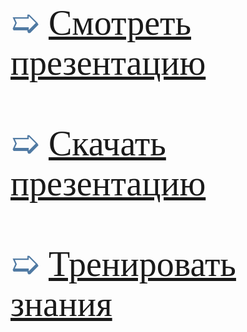 <html>
<head>
<link href='https://fonts.googleapis.com/css?family=Comfortaa' rel='stylesheet'>
<link href='https://fonts.googleapis.com/css?family=Montserrat' rel='stylesheet'>
<link href='https://fonts.googleapis.com/css?family=Cormorant' rel='stylesheet'>
<link href='https://fonts.googleapis.com/css?family=Nunito' rel='stylesheet'>

</head>



<span style="font-family: 'Montserrat'; font-size: 4em; color: #507AA3;">
➯ <a href="./README-Allergy-1.md">Cмотреть презентацию</a> <br/>
 <br/>
➯ <a href="./README-Allergy-2.md">Скачать презентацию</a><br/>
 <br/>
➯ <a href="./README-Allergy-3.md">Тренировать знания </a><br/>
</span> 


</html> 
 


























